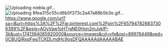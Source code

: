 ![Uploading niebla.gif…]()
![Uploading 8fea315c55cd6b0f373c2a47a88b5b3e.gif…]()
https://www.google.com/url?sa=i&url=https%3A%2F%2Far.pinterest.com%2Fpin%2F657947826837306399%2F&psig=AOvVaw1oHTigNE0Hon2mJxklP-3k&ust=1741394085920000&source=images&cd=vfe&opi=89978449&ved=0CBUQjRxqFwoTCKDLmdHc9osDFQAAAAAdAAAAABAE
